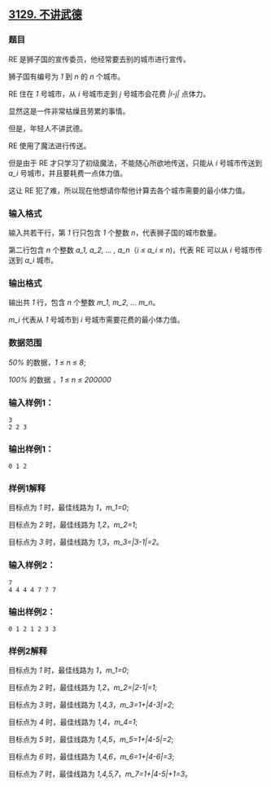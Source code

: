 ## [3129. 不讲武德](https://www.acwing.com/problem/content/3132/)

### 题目

RE 是狮子国的宣传委员，他经常要去别的城市进行宣传。

狮子国有编号为 *1* 到 *n* 的 *n* 个城市。

RE 住在 *1* 号城市，从 *i* 号城市走到 *j* 号城市会花费 *|i-j|* 点体力。

显然这是一件非常枯燥且劳累的事情。

但是，年轻人不讲武德。

RE 使用了魔法进行传送。

但是由于 RE 才只学习了初级魔法，不能随心所欲地传送，只能从 *i* 号城市传送到 *a_i* 号城市，并且要耗费一点体力值。

这让 RE 犯了难，所以现在他想请你帮他计算去各个城市需要的最小体力值。

### 输入格式

输入共若干行，第 *1* 行只包含 *1* 个整数 *n*，代表狮子国的城市数量。

第二行包含 *n* 个整数 *a_1, a_2, … , a_n*（*i ≤ a_i ≤ n*)，代表 RE 可以从 *i* 号城市传送到 *a_i* 城市。

### 输出格式

输出共 *1* 行，包含 *n* 个整数 *m_1, m_2, … m_n*。

*m_i* 代表从 *1* 号城市到 *i* 号城市需要花费的最小体力值。

### 数据范围

*50%* 的数据，*1 ≤ n ≤ 8*;

*100%* 的数据 ，*1 ≤ n ≤ 200000*

### 输入样例1：

```
3
2 2 3
```

### 输出样例1：

```
0 1 2
```

### 样例1解释

目标点为 *1* 时，最佳线路为 *1*，*m_1=0*;

目标点为 *2* 时，最佳线路为 *1,2*，*m_2=1*;

目标点为 *3* 时，最佳线路为 *1,3*，*m_3=|3-1|=2*。

### 输入样例2：

```
7
4 4 4 4 7 7 7
```

### 输出样例2：

```
0 1 2 1 2 3 3
```

### 样例2解释

目标点为 *1* 时，最佳线路为 *1*，*m_1=0*;

目标点为 *2* 时，最佳线路为 *1,2*，*m_2=|2-1|=1*;

目标点为 *3* 时，最佳线路为 *1,4,3*，*m_3=1+|4-3|=2*;

目标点为 *4* 时，最佳线路为 *1,4*，*m_4=1*;

目标点为 *5* 时，最佳线路为 *1,4,5*，*m_5=1+|4-5|=2*;

目标点为 *6* 时，最佳线路为 *1,4,6*，*m_6=1+|4-6|=3*;

目标点为 *7* 时，最佳线路为 *1,4,5,7*，*m_7=1+|4-5|+1=3*。

